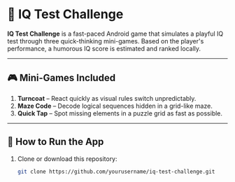 # 🧠 IQ Test Challenge

**IQ Test Challenge** is a fast-paced Android game that simulates a playful IQ test through three
quick-thinking mini-games. Based on the player's performance, a humorous IQ score is estimated and ranked locally.

---

## 🎮 Mini-Games Included

1. **Turncoat** – React quickly as visual rules switch unpredictably.
2. **Maze Code** – Decode logical sequences hidden in a grid-like maze.
3. **Quick Tap** – Spot missing elements in a puzzle grid as fast as possible.

---

## 🚀 How to Run the App

1. Clone or download this repository:
   ```bash
   git clone https://github.com/yourusername/iq-test-challenge.git
